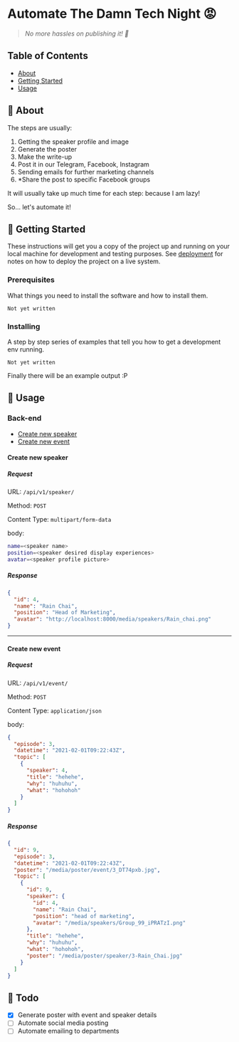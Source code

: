 # Automate The Damn Tech Night 😡

> _No more hassles on publishing it! 🥳_

## Table of Contents

- [About](#about)
- [Getting Started](#getting_started)
- [Usage](#usage)

## 🤨 About <a name = "about"></a>

The steps are usually:

1. Getting the speaker profile and image
2. Generate the poster
3. Make the write-up
4. Post it in our Telegram, Facebook, Instagram
5. Sending emails for further marketing channels
6. \*Share the post to specific Facebook groups

It will usually take up much time for each step: because I am lazy!

So... let's automate it!

## 🤩 Getting Started <a name = "getting_started"></a>

These instructions will get you a copy of the project up and running on your local machine for development and testing purposes. See [deployment](#deployment) for notes on how to deploy the project on a live system.

### Prerequisites

What things you need to install the software and how to install them.

```
Not yet written
```

### Installing

A step by step series of examples that tell you how to get a development env running.

```
Not yet written
```

Finally there will be an example output :P

## 🔨 Usage <a name = "usage"></a>

### Back-end

- [Create new speaker](#createnewspeaker)
- [Create new event](#createnewevent)

#### Create new speaker <a name = "createnewspeaker"></a>

##### Request

URL: `/api/v1/speaker/`

Method: `POST`

Content Type: `multipart/form-data`

body:

```bash
name=<speaker name>
position=<speaker desired display experiences>
avatar=<speaker profile picture>
```

##### Response

```json
{
  "id": 4,
  "name": "Rain Chai",
  "position": "Head of Marketing",
  "avatar": "http://localhost:8000/media/speakers/Rain_chai.png"
}
```

---

#### Create new event <a name = "createnewevent"></a>

##### Request

URL: `/api/v1/event/`

Method: `POST`

Content Type: `application/json`

body:

```json
{
  "episode": 3,
  "datetime": "2021-02-01T09:22:43Z",
  "topic": [
    {
      "speaker": 4,
      "title": "hehehe",
      "why": "huhuhu",
      "what": "hohohoh"
    }
  ]
}
```

##### Response

```json
{
  "id": 9,
  "episode": 3,
  "datetime": "2021-02-01T09:22:43Z",
  "poster": "/media/poster/event/3_DT74pxb.jpg",
  "topic": [
    {
      "id": 9,
      "speaker": {
        "id": 4,
        "name": "Rain Chai",
        "position": "head of marketing",
        "avatar": "/media/speakers/Group_99_iPRATzI.png"
      },
      "title": "hehehe",
      "why": "huhuhu",
      "what": "hohohoh",
      "poster": "/media/poster/speaker/3-Rain_Chai.jpg"
    }
  ]
}
```

## 📝 Todo <a name = "todo"></a>

- [x] Generate poster with event and speaker details
- [ ] Automate social media posting
- [ ] Automate emailing to departments
